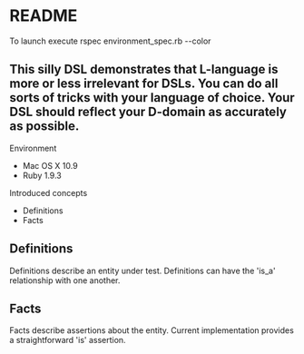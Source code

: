 README
====
To launch execute
	rspec  environment_spec.rb --color

This silly DSL demonstrates that L-language is more or less irrelevant for DSLs. You can do all sorts of tricks with your language of choice. Your DSL should reflect your D-domain as accurately as possible.
---

Environment
* Mac OS X 10.9
* Ruby 1.9.3

Introduced concepts
* Definitions
* Facts

Definitions
---
Definitions describe an entity under test. Definitions can have the 'is_a' relationship with one another.

Facts
---
Facts describe assertions about the entity. Current implementation provides a straightforward 'is' assertion.

